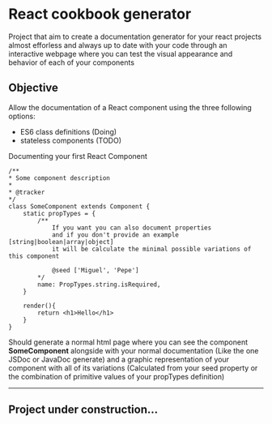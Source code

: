 # React cookbook generator

Project that aim to create a documentation generator for your react projects almost efforless and always up to date with your code through an interactive webpage where you can test the visual appearance and behavior of each of your components

## Objective

Allow the documentation of a React component using the three following options:

- ES6 class definitions (Doing)
- stateless components (TODO)

Documenting your first React Component

    /**
    * Some component description
    * 
    * @tracker
    */
    class SomeComponent extends Component {
        static propTypes = {
            /**
                If you want you can also document properties
                and if you don't provide an example [string|boolean|array|object]
                it will be calculate the minimal possible variations of this component
                
                @seed ['Miguel', 'Pepe']
            */
            name: PropTypes.string.isRequired,
        }
    
        render(){
            return <h1>Hello</h1>
        }
    }


Should generate a normal html page where you can see the component **SomeComponent** alongside with your normal documentation (Like the one JSDoc or JavaDoc generate) and a graphic representation of your component with all of its variations (Calculated from your seed property or the combination of primitive values of your propTypes definition) 

---
**Project under construction...** 
---